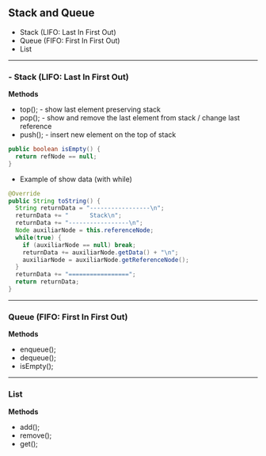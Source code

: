 ## Stack and Queue

* Stack (LIFO: Last In First Out)
* Queue (FIFO: First In First Out)
* List

---

### - Stack (LIFO: Last In First Out)

**Methods**

* top(); - show last element preserving stack
* pop(); - show and remove the last element from stack / change last reference
* push(); - insert new element on the top of stack

```java
public boolean isEmpty() {
  return refNode == null;
}
```

* Example of show data (with while)

```java
@Override
public String toString() {
  String returnData = "-----------------\n";
  returnData += "      Stack\n";
  returnData += "-----------------\n";
  Node auxiliarNode = this.referenceNode;
  while(true) {
    if (auxiliarNode == null) break;
    returnData += auxiliarNode.getData() + "\n";
    auxiliarNode = auxiliarNode.getReferenceNode();
  }
  returnData += "=================";
  return returnData;
}
```

---

### Queue (FIFO: First In First Out)

**Methods**

* enqueue();
* dequeue();
* isEmpty();

---

### List

**Methods**

* add();
* remove();
* get();